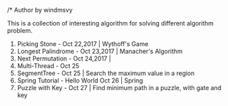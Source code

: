 /* Author by windmsvy

This is a collection of interesting algorithm for solving different algorithm problem.

1) Picking Stone - Oct 22,2017 | Wythoff's Game
2) Longest Palindrome - Oct 23,2017 | Manacher's Algorithm
3) Next Permutation - Oct 24,2017 | 
4) Multi-Thread - Oct 25
5) SegmentTree - Oct 25 | Search the maximum value in a region
6) Spring Tutorial - Hello World Oct 26 | Spring
7) Puzzle with Key - Oct 27 | Find minimum path in a puzzle, with gate and key